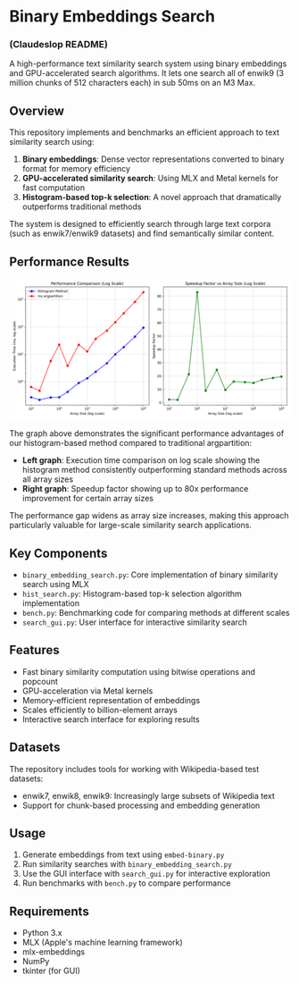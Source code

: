 # Binary Embeddings Search

### (Claudeslop README)

A high-performance text similarity search system using binary embeddings and GPU-accelerated search algorithms. It lets one search all of enwik9 (3 million chunks of 512 characters each) in sub 50ms on an M3 Max.

## Overview

This repository implements and benchmarks an efficient approach to text similarity search using:

1. **Binary embeddings**: Dense vector representations converted to binary format for memory efficiency
2. **GPU-accelerated similarity search**: Using MLX and Metal kernels for fast computation
3. **Histogram-based top-k selection**: A novel approach that dramatically outperforms traditional methods

The system is designed to efficiently search through large text corpora (such as enwik7/enwik9 datasets) and find semantically similar content.

## Performance Results

![Performance Comparison (Log Scale)](topk_comparison_log_scale.png)

The graph above demonstrates the significant performance advantages of our histogram-based method compared to traditional argpartition:

- **Left graph**: Execution time comparison on log scale showing the histogram method consistently outperforming standard methods across all array sizes
- **Right graph**: Speedup factor showing up to 80x performance improvement for certain array sizes

The performance gap widens as array size increases, making this approach particularly valuable for large-scale similarity search applications.

## Key Components

- `binary_embedding_search.py`: Core implementation of binary similarity search using MLX
- `hist_search.py`: Histogram-based top-k selection algorithm implementation
- `bench.py`: Benchmarking code for comparing methods at different scales
- `search_gui.py`: User interface for interactive similarity search

## Features

- Fast binary similarity computation using bitwise operations and popcount
- GPU-acceleration via Metal kernels
- Memory-efficient representation of embeddings
- Scales efficiently to billion-element arrays
- Interactive search interface for exploring results

## Datasets

The repository includes tools for working with Wikipedia-based test datasets:
- enwik7, enwik8, enwik9: Increasingly large subsets of Wikipedia text
- Support for chunk-based processing and embedding generation

## Usage

1. Generate embeddings from text using `embed-binary.py`
2. Run similarity searches with `binary_embedding_search.py` 
3. Use the GUI interface with `search_gui.py` for interactive exploration
4. Run benchmarks with `bench.py` to compare performance

## Requirements

- Python 3.x
- MLX (Apple's machine learning framework)
- mlx-embeddings
- NumPy
- tkinter (for GUI)